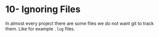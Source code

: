 # 10- Ignoring Files

In almost every project there are some files we do not want git to track them. Like for example `.log` files.